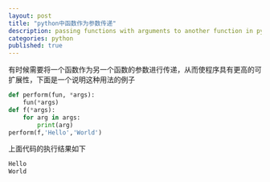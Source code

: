 ```yaml
---
layout: post
title: "python中函数作为参数传递"
description: passing functions with arguments to another function in python
categories: python
published: true
---
```



有时候需要将一个函数作为另一个函数的参数进行传递，从而使程序具有更高的可扩展性，下面是一个说明这种用法的例子

~~~python
def perform(fun, *args):
    fun(*args)
def f(*args):
    for arg in args:
	    print(arg)
perform(f,'Hello','World')
~~~

上面代码的执行结果如下

~~~python
Hello
World
~~~

